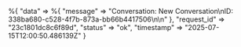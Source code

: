 %{
  "data" => %{
    "message" => "Conversation: New Conversation\nID: 338ba680-c528-4f7b-873a-bb66b4417506\n\n"
  },
  "request_id" => "23c1801dc8c6f89d",
  "status" => "ok",
  "timestamp" => "2025-07-15T12:00:50.486139Z"
}